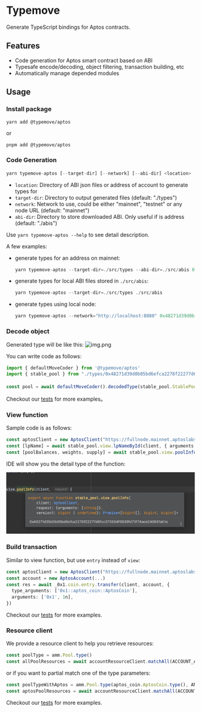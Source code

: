 # Typemove 
Generate TypeScript bindings for Aptos contracts.
## Features
 - Code generation for Aptos smart contract based on ABI
 - Typesafe encode/decoding, object filtering, transaction building, etc
 - Automatically manage depended modules
## Usage
### Install package
```shell
yarn add @typemove/aptos
```
or 

```shell
pnpm add @typemove/aptos
```

### Code Generation
```typescript
yarn typemove-aptos [--target-dir] [--network] [--abi-dir] <location>
```
- `location`: Directory of ABI json files or address of account to generate types for
- `target-dir`: Directory to output generated files (default: "./types")
- `network`:  Network to use, could be either "mainnet", "testnet" or any node URL (default: "mainnet")
- `abi-dir`:  Directory to store downloaded ABI. Only useful if <location> is address (default: "./abis")

Use `yarn typemove-aptos --help` to see detail description.

A few examples:
- generate types for an address on mainnet:
    ```typescript
    yarn typemove-aptos --target-dir=./src/types --abi-dir=./src/abis 0x48271d39d0b05bd6efca2278f22277d6fcc375504f9839fd73f74ace240861af 
    ```
- generate types for local ABI files stored in `./src/abis`:
    ```typescript
    yarn typemove-aptos --target-dir=./src/types ./src/abis
    ```
- generate types using local node:
    ```typescript
    yarn typemove-aptos --network="http://localhost:8080" 0x48271d39d0b05bd6efca2278f22277d6fcc375504f9839fd73f74ace240861af
  ```

### Decode object

Generated type will be like this:
![img.png](../../images/aptos-type.png)

You can write code as follows:
```typescript
import { defaultMoveCoder } from '@typemove/aptos'
import { stable_pool } from "./types/0x48271d39d0b05bd6efca2278f22277d6fcc375504f9839fd73f74ace240861af";

const pool = await defaultMoveCoder().decodedType(stable_pool.StablePool.type(), object)
```

Checkout our [tests](./src/tests/move-coder.test.ts) for more examples。

### View function
Sample code is as follows:
```typescript
const aptosClient = new AptosClient("https://fullnode.mainnet.aptoslabs.com")
const [lpName] = await stable_pool.view.lpNameById(client, { arguments: [3n] })
const [poolBalances, weights, supply] = await stable_pool.view.poolInfo(client, { arguments: [lpName] })
```
IDE will show you the detail type of the function:

![img.png](../../images/aptos-view.png)

### Build transaction
Similar to view function, but use `entry` instead of `view`:
```typescript
const aptosClient = new AptosClient("https://fullnode.mainnet.aptoslabs.com")
const account = new AptosAccount(...)
const res = await _0x1.coin.entry.transfer(client, account, {
  type_arguments: ['0x1::aptos_coin::AptosCoin'],
  arguments: ['0x1', 1n],
})

```

Checkout our [tests](./src/tests/move-call.test.ts) for more examples.

### Resource client
We provide a resource client to help you retrieve resources:
```typescript
const poolType = amm.Pool.type()
const allPoolResources = await accountResourceClient.matchAll(ACCOUNT_ADDRESS, poolType)
```
or if you want to partial match one of the type parameters:
```typescript
const poolTypeWithAptos = amm.Pool.type(aptos_coin.AptosCoin.type(), ANY_TYPE)
const aptosPoolResources = await accountResourceClient.matchAll(ACCOUNT_ADDRESS, poolTypeWithAptos)
```

Checkout our [tests](./src/account-resource-client.test.ts) for more examples.

